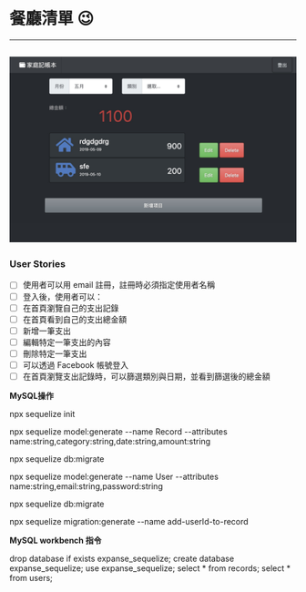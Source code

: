 # 餐廳清單 :wink:
---
![expanse](./q3.jpg)
---

### **User Stories**
- [ ] 使用者可以用 email 註冊，註冊時必須指定使用者名稱
- [ ] 登入後，使用者可以：
- [ ] 在首頁瀏覽自己的支出記錄
- [ ] 在首頁看到自己的支出總金額
- [ ] 新增一筆支出
- [ ] 編輯特定一筆支出的內容
- [ ] 刪除特定一筆支出
- [ ] 可以透過 Facebook 帳號登入
- [ ] 在首頁瀏覽支出記錄時，可以篩選類別與日期，並看到篩選後的總金額

**MySQL操作**

npx sequelize init

npx sequelize model:generate --name Record --attributes name:string,category:string,date:string,amount:string

npx sequelize db:migrate

npx sequelize model:generate --name User --attributes name:string,email:string,password:string

npx sequelize db:migrate

npx sequelize migration:generate --name add-userId-to-record

**MySQL workbench 指令**

drop database if exists expanse_sequelize;
create database expanse_sequelize;
use expanse_sequelize;
select * from records;
select * from users;